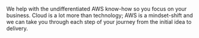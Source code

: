 We help with the undifferentiated AWS know-how so you focus on your business.
Cloud is a lot more than technology; AWS is a mindset-shift
and we can take you through each step of your journey from the initial idea to delivery.
